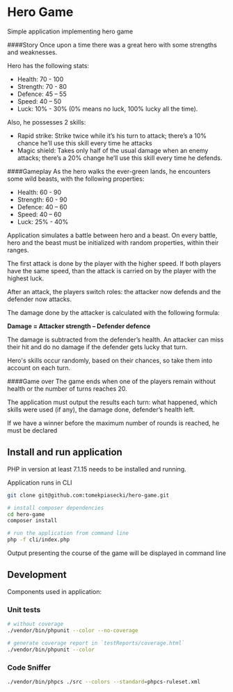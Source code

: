 # Hero Game

Simple application implementing hero game

####Story
Once upon a time there was a great hero with some strengths and weaknesses.

Hero has the following stats:
  * Health: 70 - 100
  * Strength: 70 - 80
  * Defence: 45 – 55
  * Speed: 40 – 50
  * Luck: 10% - 30% (0% means no luck, 100% lucky all the time).
  
Also, he possesses 2 skills:
  * Rapid strike: Strike twice while it’s his turn to attack; there’s a 10% chance he’ll use this skill every time he attacks
  * Magic shield: Takes only half of the usual damage when an enemy attacks; there’s a 20% change he’ll use this skill every time he defends.

####Gameplay
As the hero walks the ever-green lands, he encounters some wild beasts, with the following properties:
  * Health: 60 - 90
  * Strength: 60 - 90
  * Defence: 40 – 60
  * Speed: 40 – 60
  * Luck: 25% - 40%

Application simulates a battle between hero and a beast. On every battle, hero and the beast must be initialized with random properties, within their ranges.

The first attack is done by the player with the higher speed. If both players have the same speed, than the attack is carried on by the player with the highest luck.

After an attack, the players switch roles: the attacker now defends and the defender now attacks.

The damage done by the attacker is calculated with the following formula:

 **Damage = Attacker strength – Defender defence**
 
The damage is subtracted from the defender’s health. An attacker can miss their hit and do no damage if the defender gets lucky that turn.

Hero's skills occur randomly, based on their chances, so take them into account on each turn.

####Game over
The game ends when one of the players remain without health or the number of turns reaches 20.

The application must output the results each turn: what happened, which skills were used (if any), the damage done, defender’s health left.

If we have a winner before the maximum number of rounds is reached, he must be declared


## Install and run application
PHP in version at least 7.1.15 needs to be installed and running.

Application runs in CLI

```bash
git clone git@github.com:tomekpiasecki/hero-game.git

# install composer dependencies
cd hero-game
composer install

# run the application from command line
php -f cli/index.php
``` 
Output presenting the course of the game will be displayed in command line

## Development
Components used in application:

### Unit tests
```bash
# without coverage
./vendor/bin/phpunit --color --no-coverage

# generate coverage report in `testReports/coverage.html`
./vendor/bin/phpunit --color
```

### Code Sniffer
```bash
./vendor/bin/phpcs ./src --colors --standard=phpcs-ruleset.xml
``` 
